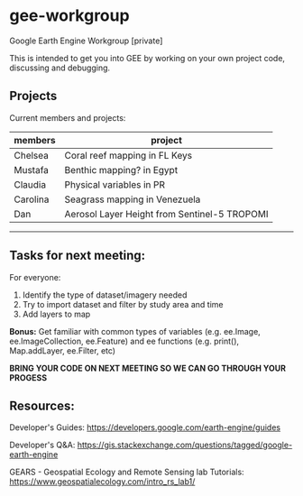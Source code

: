 # gee-workgroup
Google Earth Engine Workgroup [private]

This is intended to get you into GEE by working on your own project code, discussing and debugging.

## Projects
Current members and projects:

| members   | project
| --------- | -----------------
| Chelsea   | Coral reef mapping in FL Keys
| Mustafa   | Benthic mapping? in Egypt
| Claudia   | Physical variables in PR
| Carolina  | Seagrass mapping in Venezuela
| Dan       | Aerosol Layer Height from Sentinel-5 TROPOMI
----------------------------------------------------------------------

## Tasks for next meeting:
For everyone:
1. Identify the type of dataset/imagery needed
2. Try to import dataset and filter by study area and time
3. Add layers to map

<b>Bonus:</b> Get familiar with common types of variables (e.g. ee.Image, ee.ImageCollection, ee.Feature) and ee functions (e.g. print(), Map.addLayer, ee.Filter, etc)

<b>BRING YOUR CODE ON NEXT MEETING SO WE CAN GO THROUGH YOUR PROGESS</b>

## Resources:

Developer's Guides: https://developers.google.com/earth-engine/guides

Developer's Q&A: https://gis.stackexchange.com/questions/tagged/google-earth-engine

GEARS - Geospatial Ecology and Remote Sensing lab Tutorials: https://www.geospatialecology.com/intro_rs_lab1/
